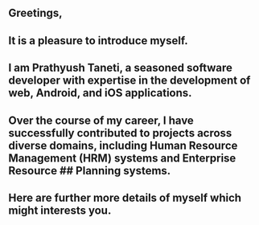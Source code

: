 ## Greetings,

## It is a pleasure to introduce myself. 

## I am Prathyush Taneti, a seasoned software developer with expertise in the development of web, Android, and iOS applications. 
## Over the course of my career, I have successfully contributed to projects across diverse domains, including Human Resource Management (HRM) systems and Enterprise Resource ## Planning systems. 

## Here are further more details of myself which might interests you.

<!--
**PrathyushTaneti/PrathyushTaneti** is a ✨ _special_ ✨ repository because its `README.md` (this file) appears on your GitHub profile.

Here are some ideas to get you started:

- 🔭 I’m currently working on ...
- 🌱 I’m currently learning ...
- 👯 I’m looking to collaborate on ...
- 🤔 I’m looking for help with ...
- 💬 Ask me about ...
- 📫 How to reach me: ...
- 😄 Pronouns: ...
- ⚡ Fun fact: ...
-->
